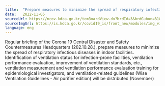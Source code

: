 ```yaml
---
title:  "Prepare measures to minimize the spread of respiratory infectious diseases in indoor facilities"
date:   2022-11-05
sourceUrl: https://ncov.kdca.go.kr/tcmBoardView.do?brdId=3&brdGubun=31&dataGubun=&ncvContSeq=6943&contSeq=6943&board_id=311&gubun=ALL
sourceImgUrl: https://is.kdca.go.kr/covid19_is/front_new/modules/img_view.jsp?img_loc=/upload/mwEditor/202210/1666950158513_20221028184238.png
language: eng
---
```

Regular briefing of the Corona 19 Central Disaster and Safety Countermeasures Headquarters (202.10.28.), prepare measures to minimize the spread of respiratory infectious diseases in indoor facilities. Identification of ventilation status for infection-prone facilities, ventilation performance evaluation, improvement of ventilation standards, etc., ventilation measurement and ventilation performance evaluation training for epidemiological investigators, and ventilation-related guidelines (Wise Ventilation Guidelines - Air purifier edition) will be distributed (November)